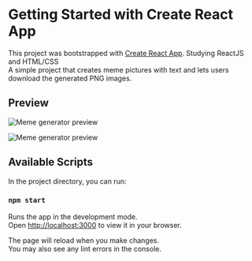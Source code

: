 # Getting Started with Create React App

This project was bootstrapped with [Create React App](https://github.com/facebook/create-react-app). Studying ReactJS and HTML/CSS \
A simple project that creates meme pictures with text and lets users download the generated PNG images. 

## Preview
![Meme generator preview](/render_meme.gif)

![Meme generator preview](/meme_generator.png)

## Available Scripts

In the project directory, you can run:

### `npm start`

Runs the app in the development mode.\
Open [http://localhost:3000](http://localhost:3000) to view it in your browser.

The page will reload when you make changes.\
You may also see any lint errors in the console.